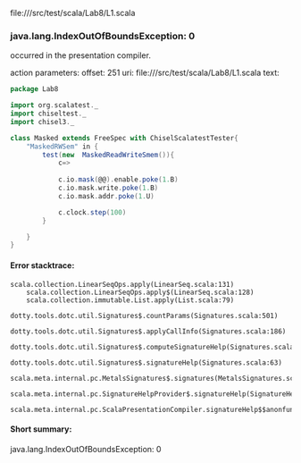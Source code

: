 file://<WORKSPACE>/src/test/scala/Lab8/L1.scala
### java.lang.IndexOutOfBoundsException: 0

occurred in the presentation compiler.

action parameters:
offset: 251
uri: file://<WORKSPACE>/src/test/scala/Lab8/L1.scala
text:
```scala
package Lab8

import org.scalatest._
import chiseltest._ 
import chisel3._ 

class Masked extends FreeSpec with ChiselScalatestTester{
    "MaskedRWSem" in {
        test(new  MaskedReadWriteSmem()){
            c=>
            
            c.io.mask(@@).enable.poke(1.B)
            c.io.mask.write.poke(1.B)
            c.io.mask.addr.poke(1.U)

            c.clock.step(100)
        }

    }
}
```



#### Error stacktrace:

```
scala.collection.LinearSeqOps.apply(LinearSeq.scala:131)
	scala.collection.LinearSeqOps.apply$(LinearSeq.scala:128)
	scala.collection.immutable.List.apply(List.scala:79)
	dotty.tools.dotc.util.Signatures$.countParams(Signatures.scala:501)
	dotty.tools.dotc.util.Signatures$.applyCallInfo(Signatures.scala:186)
	dotty.tools.dotc.util.Signatures$.computeSignatureHelp(Signatures.scala:94)
	dotty.tools.dotc.util.Signatures$.signatureHelp(Signatures.scala:63)
	scala.meta.internal.pc.MetalsSignatures$.signatures(MetalsSignatures.scala:17)
	scala.meta.internal.pc.SignatureHelpProvider$.signatureHelp(SignatureHelpProvider.scala:51)
	scala.meta.internal.pc.ScalaPresentationCompiler.signatureHelp$$anonfun$1(ScalaPresentationCompiler.scala:375)
```
#### Short summary: 

java.lang.IndexOutOfBoundsException: 0